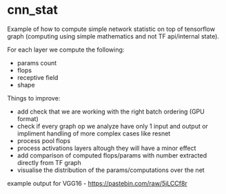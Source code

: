 # cnn_stat
Example of how to compute simple network statistic on top of tensorflow graph (computing using simple mathematics and not TF api/internal state).


For each layer we compute the following:
- params count 
- flops
- receptive field
- shape


Things to improve:
- add check that we are working with the right batch ordering (GPU format)
- check if every graph op we analyze have only 1 input and output or impliment handling of more complex cases like resnet
- process pool flops
- process activations layers altough they will have a minor effect
- add comparison of computed flops/params with number extracted directly from TF graph
- visualise the distribution of the params/computations over the net

example output for VGG16 - https://pastebin.com/raw/5jLCCf8r

